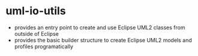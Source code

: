 # uml-io-utils

* provides an entry point to create and use Eclipse UML2 classes from outside of Eclipse
* provides the basic builder structure to create Eclipse UML2 models and profiles programatically